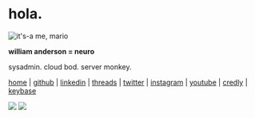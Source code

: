 # hola.

![it's-a me, mario](https://cdn.wpa.io/assets/img/avatar.silentbob.2023.tn-256x256.png)

**william anderson = neuro**

sysadmin. cloud bod. server monkey.

[home](https://wpa.io/) |
[github](https://github.com/evilneuro) | 
[linkedin](https://www.linkedin.com/in/neuro) | 
[threads](https://threads.net/neuro) | 
[twitter](https://twitter.com/evilneuro) | 
[instagram](https://instagram.com/neuro) | 
[youtube](https://youtube.com/neuro) | 
[credly](https://www.credly.com/users/neuro/badges?sort=-state_updated_at&page=1) | 
[keybase](https://keybase.io/neuro)

[<img src="https://cdn.wpa.io/assets/img/aws-cert-clf-c02-128x128.png"/>](https://www.credly.com/badges/59d5cc55-f546-47be-849c-9940978466ac)
[<img src="https://cdn.wpa.io/assets/img/aws-cert-soa-c02-128x128.png"/>](https://www.credly.com/badges/69dff020-9225-48db-8ddf-8cee3be4e3f9)
